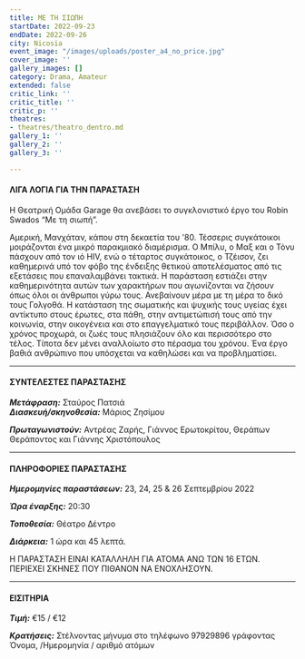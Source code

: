 ```yaml
---
title: ΜΕ ΤΗ ΣΙΩΠΗ
startDate: 2022-09-23
endDate: 2022-09-26
city: Nicosia
event_image: "/images/uploads/poster_a4_no_price.jpg"
cover_image: ''
gallery_images: []
category: Drama, Amateur
extended: false
critic_link: ''
critic_title: ''
critic_p: ''
theatres:
- theatres/theatro_dentro.md
gallery_1: ''
gallery_2: ''
gallery_3: ''

---
```

#### ΛΙΓΑ ΛΟΓΙΑ ΓΙΑ ΤΗΝ ΠΑΡΑΣΤΑΣΗ

H Θεατρική Ομάδα Garage θα ανεβάσει το συγκλονιστικό έργο του Robin Swados “Με τη σιωπή”.

Αμερική, Μανχάταν, κάπου στη δεκαετία του '80. Τέσσερις συγκάτοικοι μοιράζονται ένα μικρό παρακμιακό διαμέρισμα. Ο Μπίλυ, ο Μαξ και ο Τόνυ πάσχουν από τον ιό HIV, ενώ ο τέταρτος συγκάτοικος, ο Τζέισον, ζει καθημερινά υπό τον φόβο της ένδειξης θετικού αποτελέσματος από τις εξετάσεις που επαναλαμβάνει τακτικά. Η παράσταση εστιάζει στην καθημερινότητα αυτών των χαρακτήρων που αγωνίζονται να ζήσουν όπως όλοι οι άνθρωποι γύρω τους. Ανεβαίνουν μέρα με τη μέρα το δικό τους Γολγοθά. Η κατάσταση της σωματικής και ψυχικής τους υγείας έχει αντίκτυπο στους έρωτες, στα πάθη, στην αντιμετώπισή τους από την κοινωνία, στην οικογένεια και στο επαγγελματικό τους περιβάλλον. Όσο ο χρόνος προχωρά, οι ζωές τους πλησιάζουν όλο και περισσότερο στο τέλος. Τίποτα δεν μένει αναλλοίωτο στο πέρασμα του χρόνου. Ένα έργο βαθιά ανθρώπινο που υπόσχεται να καθηλώσει και να προβληματίσει.

***

#### ΣΥΝΤΕΛΕΣΤΕΣ ΠΑΡΑΣΤΑΣΗΣ

**_Μετάφραση:_** Σταύρος Πατσιά  
**_Διασκευή/σκηνοθεσία:_** Μάριος Ζησίμου

**_Πρωταγωνιστούν:_** Αντρέας Ζαρής, Γιάννος Ερωτοκρίτου, Θεράπων Θεράποντος και Γιάννης Χριστόπουλος

***

#### ΠΛΗΡΟΦΟΡΙΕΣ ΠΑΡΑΣΤΑΣΗΣ

**_Ημερομηνίες παραστάσεων:_** 23, 24, 25 & 26 Σεπτεμβρίου 2022

**_Ώρα έναρξης:_** 20:30

**_Τοποθεσία:_** Θέατρο Δέντρο

**_Διάρκεια:_** 1 ώρα και 45 λεπτά.

Η ΠΑΡΑΣΤΑΣΗ ΕΙΝΑΙ ΚΑΤΑΛΛΗΛΗ ΓΙΑ ΑΤΟΜΑ ΑΝΩ ΤΩΝ 16 ΕΤΩΝ. ΠΕΡΙΕΧΕΙ ΣΚΗΝΕΣ ΠΟΥ ΠΙΘΑΝΟΝ ΝΑ ΕΝΟΧΛΗΣΟΥΝ.

***

#### ΕΙΣΙΤΗΡΙΑ

**_Τιμή:_** €15 / €12

**_Κρατήσεις:_** Στέλνοντας μήνυμα στο τηλέφωνο 97929896 γράφοντας Όνομα, /Ημερομηνία / αριθμό ατόμων